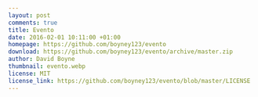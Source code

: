 ```yaml
---
layout: post
comments: true
title: Evento
date: 2016-02-01 10:11:00 +01:00
homepage: https://github.com/boyney123/evento
download: https://github.com/boyney123/evento/archive/master.zip
author: David Boyne
thumbnail: evento.webp
license: MIT
license_link: https://github.com/boyney123/evento/blob/master/LICENSE
---
```

